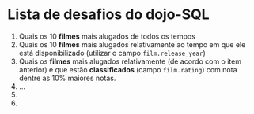 # Lista de desafios do dojo-SQL

1. Quais os 10 **filmes** mais alugados de todos os tempos
2. Quais os 10 **filmes** mais alugados relativamente ao tempo em que ele está disponibilizado (utilizar o campo `film.release_year`)
3. Quais os **filmes** mais alugados relativamente (de acordo com o item anterior) e que estão **classificados** (campo `film.rating`) com nota dentre as 10% maiores notas.
4. ...
5.
6.
